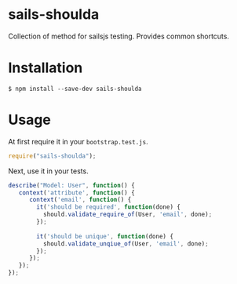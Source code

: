 sails-shoulda
=====

Collection of method for sailsjs testing. Provides common shortcuts.

# Installation

```
$ npm install --save-dev sails-shoulda
```

# Usage

At first require it in your ```bootstrap.test.js```.

```JavaScript
require("sails-shoulda");
```

Next, use it in your tests.

```JavaScript
describe("Model: User", function() {
   context('attribute', function() {
      context('email', function() {
        it('should be required', function(done) {
          should.validate_require_of(User, 'email', done);
        });
        
        it('should be unique', function(done) {
          should.validate_unqiue_of(User, 'email', done);
        });
      });
   });
});
```